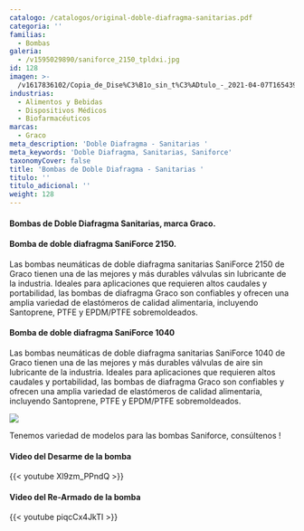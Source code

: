 ```yaml
---
catalogo: /catalogos/original-doble-diafragma-sanitarias.pdf
categoria: ''
familias:
  - Bombas
galeria:
  - /v1595029890/saniforce_2150_tpldxi.jpg
id: 128
imagen: >-
  /v1617836102/Copia_de_Dise%C3%B1o_sin_t%C3%ADtulo_-_2021-04-07T165439.074_gol2nl.png
industrias:
  - Alimentos y Bebidas
  - Dispositivos Médicos
  - Biofarmacéuticos
marcas:
  - Graco
meta_description: 'Doble Diafragma - Sanitarias '
meta_keywords: 'Doble Diafragma, Sanitarias, Saniforce'
taxonomyCover: false
title: 'Bombas de Doble Diafragma - Sanitarias '
titulo: ''
titulo_adicional: ''
weight: 128
---
```


#### **Bombas de Doble Diafragma Sanitarias, marca Graco.**

#### Bomba de doble diafragma SaniForce 2150.

Las bombas neumáticas de doble diafragma sanitarias SaniForce 2150 de Graco tienen una de las mejores y más durables válvulas sin lubricante de la industria. Ideales para aplicaciones que requieren altos caudales y portabilidad, las bombas de diafragma Graco son confiables y ofrecen una amplia variedad de elastómeros de calidad alimentaria, incluyendo Santoprene, PTFE y EPDM/PTFE sobremoldeados.

#### **Bomba de doble diafragma SaniForce 1040**

Las bombas neumáticas de doble diafragma sanitarias SaniForce 1040 de Graco tienen una de las mejores y más durables válvulas de aire sin lubricante de la industria. Ideales para aplicaciones que requieren altos caudales y portabilidad, las bombas de diafragma Graco son confiables y ofrecen una amplia variedad de elastómeros de calidad alimentaria, incluyendo Santoprene, PTFE y EPDM/PTFE sobremoldeados.

![](https://res.cloudinary.com/novatec/v1595030294/_jcr_content_3_vjoe2s.jpg)

Tenemos variedad de modelos para las bombas Saniforce, consúltenos !

#### Video del Desarme de la bomba

{{< youtube Xl9zm_PPndQ >}}

#### Video del Re-Armado de la bomba

{{< youtube piqcCx4JkTI >}}
